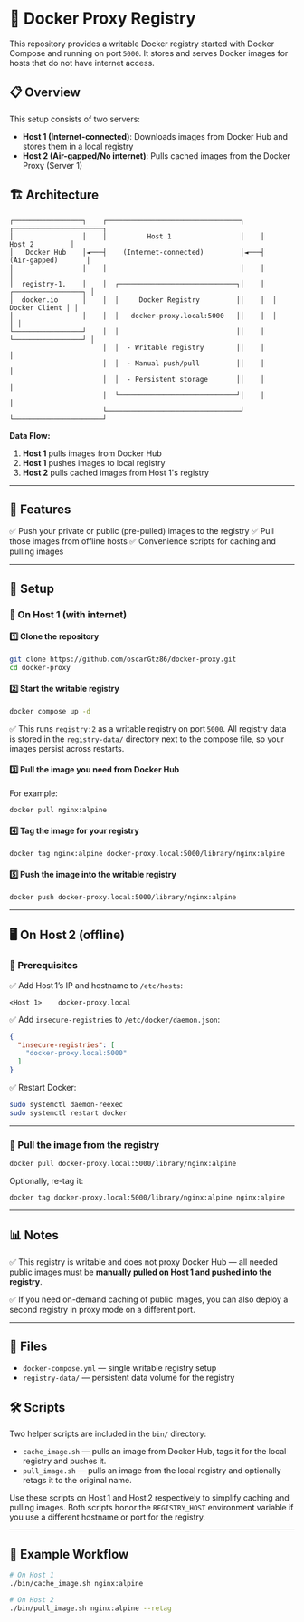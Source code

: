 # 🐳 Docker Proxy Registry

This repository provides a writable Docker registry started with Docker Compose and running on port `5000`. It stores and serves Docker images for hosts that do not have internet access.

## 📋 Overview

This setup consists of two servers:
- **Host 1 (Internet-connected)**: Downloads images from Docker Hub and stores them in a local registry
- **Host 2 (Air-gapped/No internet)**: Pulls cached images from the Docker Proxy (Server 1)

## 🏗️ Architecture

```
┌─────────────────┐    ┌─────────────────────────────────┐    ┌──────────────────────┐
│                 │    │          Host 1                 │    │       Host 2         │
│   Docker Hub    │◄───┤    (Internet-connected)         │◄───┤   (Air-gapped)       │
│                 │    │                                 │    │                      │
│  registry-1.    │    │  ┌─────────────────────────────┐│    │  ┌─────────────────┐ │
│  docker.io      │    │  │     Docker Registry         ││    │  │   Docker Client │ │
│                 │    │  │   docker-proxy.local:5000   ││    │  │                 │ │
└─────────────────┘    │  │                             ││    │  └─────────────────┘ │
                       │  │  - Writable registry        ││    │                      │
                       │  │  - Manual push/pull         ││    │                      │
                       │  │  - Persistent storage       ││    │                      │
                       │  └─────────────────────────────┘│    │                      │
                       └─────────────────────────────────┘    └──────────────────────┘
```

**Data Flow:**
1. **Host 1** pulls images from Docker Hub
2. **Host 1** pushes images to local registry
3. **Host 2** pulls cached images from Host 1's registry

---

## 🚀 Features

✅ Push your private or public (pre-pulled) images to the registry
✅ Pull those images from offline hosts
✅ Convenience scripts for caching and pulling images

---

## 🧩 Setup

### 🔷 On Host 1 (with internet)

#### 1️⃣ Clone the repository

```bash
git clone https://github.com/oscarGtz86/docker-proxy.git
cd docker-proxy
```

#### 2️⃣ Start the writable registry

```bash
docker compose up -d
```

✅ This runs `registry:2` as a writable registry on port `5000`.
All registry data is stored in the `registry-data/` directory next to the
compose file, so your images persist across restarts.


#### 3️⃣ Pull the image you need from Docker Hub

For example:

```bash
docker pull nginx:alpine
```

#### 4️⃣ Tag the image for your registry

```bash
docker tag nginx:alpine docker-proxy.local:5000/library/nginx:alpine
```

#### 5️⃣ Push the image into the writable registry

```bash
docker push docker-proxy.local:5000/library/nginx:alpine
```

---

## 🖥️ On Host 2 (offline)

### 🔷 Prerequisites

✅ Add Host 1’s IP and hostname to `/etc/hosts`:

```
<Host 1>    docker-proxy.local
```

✅ Add `insecure-registries` to `/etc/docker/daemon.json`:

```json
{
  "insecure-registries": [
    "docker-proxy.local:5000"
  ]
}
```

✅ Restart Docker:

```bash
sudo systemctl daemon-reexec
sudo systemctl restart docker
```

---

### 🔷 Pull the image from the registry

```bash
docker pull docker-proxy.local:5000/library/nginx:alpine
```

Optionally, re-tag it:

```bash
docker tag docker-proxy.local:5000/library/nginx:alpine nginx:alpine
```

---

## 📊 Notes

✅ This registry is writable and does not proxy Docker Hub — all needed public images must be **manually pulled on Host 1 and pushed into the registry**.

✅ If you need on-demand caching of public images, you can also deploy a second registry in proxy mode on a different port.

---

## 📂 Files

* `docker-compose.yml` — single writable registry setup
* `registry-data/` — persistent data volume for the registry

## 🛠️ Scripts

Two helper scripts are included in the `bin/` directory:

* `cache_image.sh` — pulls an image from Docker Hub, tags it for the local registry and pushes it.
* `pull_image.sh` — pulls an image from the local registry and optionally retags it to the original name.

Use these scripts on Host 1 and Host 2 respectively to simplify caching and pulling images.
Both scripts honor the `REGISTRY_HOST` environment variable if you use a
different hostname or port for the registry.

---

## 🌟 Example Workflow

```bash
# On Host 1
./bin/cache_image.sh nginx:alpine

# On Host 2
./bin/pull_image.sh nginx:alpine --retag
```
